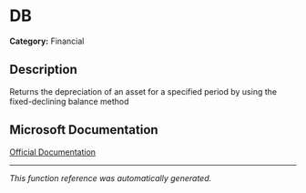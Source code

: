 # DB

**Category:** Financial

## Description
Returns the depreciation of an asset for a specified period by using the fixed-declining balance method

## Microsoft Documentation
[Official Documentation](https://support.microsoft.com//en-us/office/db-function-354e7d28-5f93-4ff1-8a52-eb4ee549d9d7)

---
*This function reference was automatically generated.*
